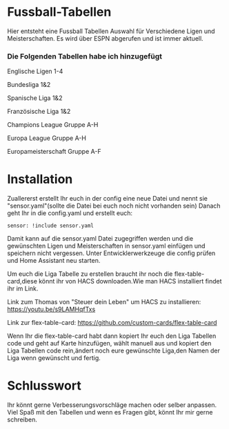 # Fussball-Tabellen

Hier entsteht eine Fussball Tabellen Auswahl für Verschiedene Ligen und Meisterschaften.
Es wird über ESPN abgerufen und ist immer aktuell.

### Die Folgenden Tabellen habe ich hinzugefügt
   Englische Ligen 1-4
   
   Bundesliga 1&2
   
   Spanische Liga 1&2
   
   Französische Liga 1&2

   Champions League Gruppe A-H

   Europa League Gruppe A-H

   Europameisterschaft Gruppe A-F


# Installation

Zuallererst erstellt Ihr euch in der config eine neue Datei und nennt sie "sensor.yaml"(sollte die Datei bei euch noch nicht vorhanden sein)
Danach geht Ihr in die config.yaml und erstellt euch: 

```sensor: !include sensor.yaml```

Damit kann auf die sensor.yaml Datei zugegriffen werden und die gewünschten Ligen und Meisterschaften in sensor.yaml einfügen und speichern nicht vergessen.
Unter Entwicklerwerkzeuge die config prüfen und Home Assistant neu starten.

Um euch die Liga Tabelle zu erstellen braucht ihr noch die flex-table-card,diese könnt ihr von HACS downloaden.Wie man HACS installiert findet ihr im Link.

Link zum Thomas von "Steuer dein Leben" um HACS zu installieren: https://youtu.be/s9LAMHqfTxs

Link zur flex-table-card: https://github.com/custom-cards/flex-table-card


Wenn Ihr die flex-table-card habt dann kopiert Ihr euch den Liga Tabellen code und geht auf Karte hinzufügen, wählt manuell aus und kopiert den Liga Tabellen code rein,ändert noch eure gewünschte Liga,den Namen der Liga wenn gewünscht und fertig.



# Schlusswort

Ihr könnt gerne Verbesserungsvorschläge machen oder selber anpassen.
Viel Spaß mit den Tabellen und wenn es Fragen gibt, könnt Ihr mir gerne schreiben.
